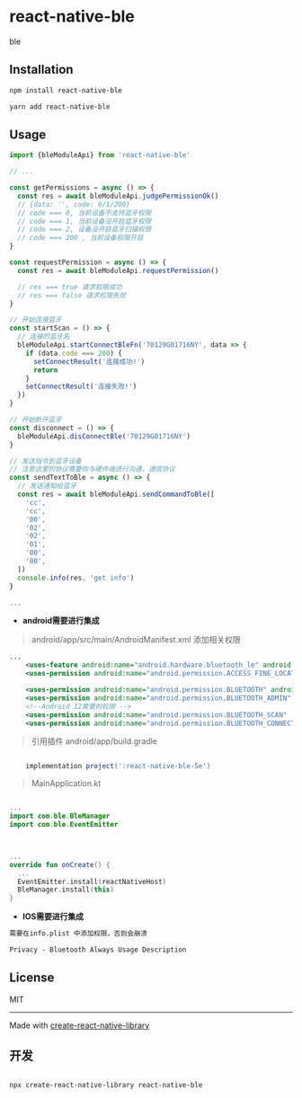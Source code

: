 # react-native-ble

ble

## Installation

```sh
npm install react-native-ble
```

```sh
yarn add react-native-ble
```

## Usage

```js
import {bleModuleApi} from 'react-native-ble'

// ...

const getPermissions = async () => {
  const res = await bleModuleApi.judgePermissionOk()
  // {data: '', code: 0/1/200}
  // code === 0, 当前设备不支持蓝牙权限
  // code === 1, 当前设备没开启蓝牙权限
  // code === 2, 设备没开启蓝牙扫描权限
  // code === 200 , 当前设备权限开启
}

const requestPermission = async () => {
  const res = await bleModuleApi.requestPermission()

  // res === true 请求权限成功
  // res === false 请求权限失败
}

// 开始连接蓝牙
const startScan = () => {
  // 连接的蓝牙名
  bleModuleApi.startConnectBleFn('70129G01716NY', data => {
    if (data.code === 200) {
      setConnectResult('连接成功!')
      return
    }
    setConnectResult('连接失败!')
  })
}

// 开始断开蓝牙
const disconnect = () => {
  bleModuleApi.disConnectBle('70129G01716NY')
}

// 发送指令到蓝牙设备
// 注意这里的协议需要你与硬件端进行沟通，通信协议
const sendTextToBle = async () => {
  // 发送通知给蓝牙
  const res = await bleModuleApi.sendCommandToBle([
    'cc',
    'cc',
    '00',
    '02',
    '02',
    '01',
    '00',
    '00',
  ])
  console.info(res, 'get info')
}

...

```

- **android需要进行集成**

> android/app/src/main/AndroidManifest.xml 添加相关权限

```AndroidManifest.xml
...
    <uses-feature android:name="android.hardware.bluetooth_le" android:required= "true" />
    <uses-permission android:name="android.permission.ACCESS_FINE_LOCATION" />

    <uses-permission android:name="android.permission.BLUETOOTH" android:maxSdkVersion="30" />
    <uses-permission android:name="android.permission.BLUETOOTH_ADMIN" android:maxSdkVersion="30" />
    <!--Android 12需要的权限 -->
    <uses-permission android:name="android.permission.BLUETOOTH_SCAN"  android:usesPermissionFlags="neverForLocation"/>
    <uses-permission android:name="android.permission.BLUETOOTH_CONNECT" />
```

> 引用插件 android/app/build.gradle

```build.gradle

    implementation project(':react-native-ble-5e')

```

> MainApplication.kt

```MainApplication.kt

...
import com.ble.BleManager
import com.ble.EventEmitter



...
override fun onCreate() {
  ...
  EventEmitter.install(reactNativeHost)
  BleManager.install(this)
}
```

- **IOS需要进行集成**

```md
需要在info.plist 中添加权限，否则会崩溃

Privacy - Bluetooth Always Usage Description
```

## License

MIT

---

Made with [create-react-native-library](https://github.com/callstack/react-native-builder-bob)

## 开发

```md

npx create-react-native-library react-native-ble
```
